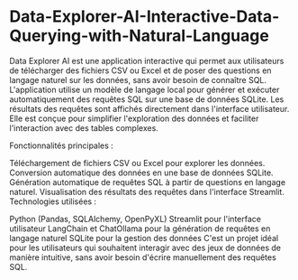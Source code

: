 # Data-Explorer-AI-Interactive-Data-Querying-with-Natural-Language
Data Explorer AI est une application interactive qui permet aux utilisateurs de télécharger des fichiers CSV ou Excel et de poser des questions en langage naturel sur les données, sans avoir besoin de connaître SQL. L'application utilise un modèle de langage local pour générer et exécuter automatiquement des requêtes SQL sur une base de données SQLite. Les résultats des requêtes sont affichés directement dans l'interface utilisateur. Elle est conçue pour simplifier l'exploration des données et faciliter l'interaction avec des tables complexes.

Fonctionnalités principales :

Téléchargement de fichiers CSV ou Excel pour explorer les données.
Conversion automatique des données en une base de données SQLite.
Génération automatique de requêtes SQL à partir de questions en langage naturel.
Visualisation des résultats des requêtes dans l'interface Streamlit.
Technologies utilisées :

Python (Pandas, SQLAlchemy, OpenPyXL)
Streamlit pour l'interface utilisateur
LangChain et ChatOllama pour la génération de requêtes en langage naturel
SQLite pour la gestion des données
C'est un projet idéal pour les utilisateurs qui souhaitent interagir avec des jeux de données de manière intuitive, sans avoir besoin d'écrire manuellement des requêtes SQL.
